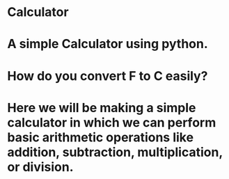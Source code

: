 # Calculator
# A simple Calculator using python.
# How do you convert F to C easily?
# Here we will be making a simple calculator in which we can perform basic arithmetic operations like addition, subtraction, multiplication, or division.
